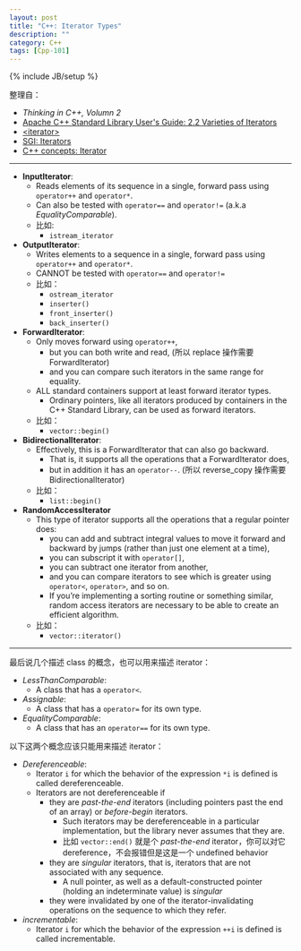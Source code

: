 ```yaml
---
layout: post
title: "C++: Iterator Types"
description: ""
category: C++
tags: [Cpp-101]
---
```

{% include JB/setup %}

整理自：

- _Thinking in C++, Volumn 2_
- [Apache C++ Standard Library User's Guide: 2.2 Varieties of Iterators](https://stdcxx.apache.org/doc/stdlibug/2-2.html)
- [&lt;iterator&gt;](http://www.cplusplus.com/reference/iterator/)
- [SGI: Iterators](http://www.sgi.com/tech/stl/Iterators.html)
- [C++ concepts: Iterator](http://en.cppreference.com/w/cpp/concept/Iterator)

-----

- **InputIterator**: 
	- Reads elements of its sequence in a single, forward pass using `operator++` and `operator*`. 
	- Can also be tested with `operator==` and `operator!=` (a.k.a _EqualityComparable_).
	- 比如: 
		- `istream_iterator`
- **OutputIterator**:
	- Writes elements to a sequence in a single, forward pass using `operator++` and `operator*`. 
	- CANNOT be tested with `operator==` and `operator!=`
	- 比如：
		- `ostream_iterator`
		- `inserter()`
		- `front_inserter()`
		- `back_inserter()`
- **ForwardIterator**:
	- Only moves forward using `operator++`, 
		- but you can both write and read, (所以 replace 操作需要 ForwardIterator) 
		- and you can compare such iterators in the same range for equality.
	- ALL standard containers support at least forward iterator types.
		- Ordinary pointers, like all iterators produced by containers in the C++ Standard Library, can be used as forward iterators.
	- 比如：
		- `vector::begin()`
- **BidirectionalIterator**: 
	- Effectively, this is a ForwardIterator that can also go backward. 
		- That is, it supports all the operations that a ForwardIterator does, 
		- but in addition it has an `operator--`. (所以 reverse_copy 操作需要 BidirectionalIterator)
	- 比如：
		- `list::begin()`
- **RandomAccessIterator**
	- This type of iterator supports all the operations that a regular pointer does: 
		- you can add and subtract integral values to move it forward and backward by jumps (rather than just one element at a time), 
		- you can subscript it with `operator[]`, 
		- you can subtract one iterator from another, 
		- and you can compare iterators to see which is greater using `operator<`, `operator>`, and so on. 
		- If you’re implementing a sorting routine or something similar, random access iterators are necessary to be able to create an efficient algorithm.
	- 比如：
		- `vector::iterator()`

-----
		
最后说几个描述 class 的概念，也可以用来描述 iterator：

- _LessThanComparable_: 
	- A class that has a `operator<`.
- _Assignable_: 
	- A class that has a `operator=` for its own type.
- _EqualityComparable_: 
	- A class that has an `operator==` for its own type.

以下这两个概念应该只能用来描述 iterator：

- _Dereferenceable_: 
	- Iterator `i` for which the behavior of the expression `*i` is defined is called dereferenceable.
	- Iterators are not dereferenceable if
		- they are _past-the-end_ iterators (including pointers past the end of an array) or _before-begin_ iterators. 
			- Such iterators may be dereferenceable in a particular implementation, but the library never assumes that they are.
			- 比如 `vector::end()` 就是个 _past-the-end_ iterator，你可以对它 dereference，不会报错但是这是一个 undefined behavior
		- they are _singular_ iterators, that is, iterators that are not associated with any sequence. 
			- A null pointer, as well as a default-constructed pointer (holding an indeterminate value) is _singular_
		- they were invalidated by one of the iterator-invalidating operations on the sequence to which they refer.
- _incrementable_: 
	- Iterator `i` for which the behavior of the expression `++i` is defined is called incrementable.